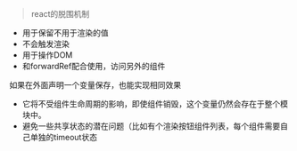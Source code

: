 >react的脱围机制

- 用于保留不用于渲染的值
- 不会触发渲染
- 用于操作DOM
- 和forwardRef配合使用，访问另外的组件

如果在外面声明一个变量保存，也能实现相同效果

- 它将不受组件生命周期的影响，即使组件销毁，这个变量仍然会存在于整个模块中。
- 避免一些共享状态的潜在问题（比如有个渲染按钮组件列表，每个组件需要自己单独的timeout状态